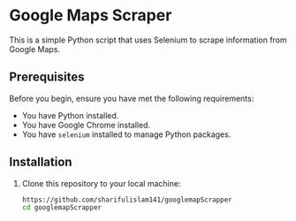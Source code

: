 # Google Maps Scraper

This is a simple Python script that uses Selenium to scrape information from Google Maps.

## Prerequisites

Before you begin, ensure you have met the following requirements:

- You have Python  installed.
- You have Google Chrome installed.
- You have `selenium` installed to manage Python packages.

## Installation

1. Clone this repository to your local machine:

   ```bash
   https://github.com/sharifulislam141/googlemapScrapper
   cd googlemapScrapper
